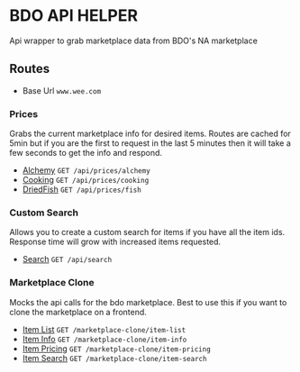 # BDO API HELPER

Api wrapper to grab marketplace data from BDO's NA marketplace

## Routes

- Base Url `www.wee.com`

### Prices

Grabs the current marketplace info for desired items. Routes are cached for 5min but if you are the first to request in the last 5 minutes then it will take a few seconds to get the info and respond.

- [Alchemy](docs/prices/alchemy.md) `GET /api/prices/alchemy`
- [Cooking](docs/prices/cooking.md) `GET /api/prices/cooking`
- [DriedFish](docs/prices/fish.md) `GET /api/prices/fish`

### Custom Search

Allows you to create a custom search for items if you have all the item ids. Response time will grow with increased items requested.

- [Search](docs/search.md) `GET /api/search`

### Marketplace Clone

Mocks the api calls for the bdo marketplace. Best to use this if you want to clone the marketplace on a frontend.

- [Item List](docs/mpClone/item-list) `GET /marketplace-clone/item-list`
- [Item Info](docs/mpClone/item-info) `GET /marketplace-clone/item-info`
- [Item Pricing](docs/mpClone/item-pricing) `GET /marketplace-clone/item-pricing`
- [Item Search](docs/mpClone/item-Search) `GET /marketplace-clone/item-search`
